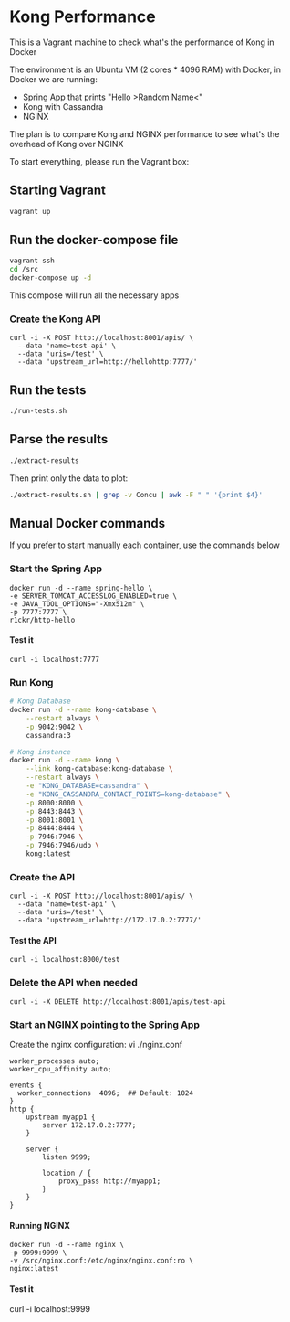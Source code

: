 # Kong Performance
This is a Vagrant machine to check what's the performance of Kong in Docker

The environment is an Ubuntu VM (2 cores * 4096 RAM) with Docker, in Docker we are running:
- Spring App that prints "Hello >Random Name<"
- Kong with Cassandra
- NGINX

The plan is to compare Kong and NGINX performance to see what's the overhead of Kong over NGINX

To start everything, please run the Vagrant box:

## Starting Vagrant
```bash
vagrant up
```

## Run the docker-compose file
```bash
vagrant ssh
cd /src
docker-compose up -d
```
This compose will run all the necessary apps

### Create the Kong API
```
curl -i -X POST http://localhost:8001/apis/ \
  --data 'name=test-api' \
  --data 'uris=/test' \
  --data 'upstream_url=http://hellohttp:7777/'
```

## Run the tests
```bash
./run-tests.sh
```

## Parse the results
```bash
./extract-results
```
Then print only the data to plot:
```bash
./extract-results.sh | grep -v Concu | awk -F " " '{print $4}'
```

## Manual Docker commands
If you prefer to start manually each container, use the commands below

### Start the Spring App
```
docker run -d --name spring-hello \
-e SERVER_TOMCAT_ACCESSLOG_ENABLED=true \
-e JAVA_TOOL_OPTIONS="-Xmx512m" \
-p 7777:7777 \
r1ckr/http-hello
```
#### Test it
```
curl -i localhost:7777
```

### Run Kong
```bash
# Kong Database
docker run -d --name kong-database \
    --restart always \
    -p 9042:9042 \
    cassandra:3

# Kong instance
docker run -d --name kong \
    --link kong-database:kong-database \
    --restart always \
    -e "KONG_DATABASE=cassandra" \
    -e "KONG_CASSANDRA_CONTACT_POINTS=kong-database" \
    -p 8000:8000 \
    -p 8443:8443 \
    -p 8001:8001 \
    -p 8444:8444 \
    -p 7946:7946 \
    -p 7946:7946/udp \
    kong:latest
```
### Create the API
```
curl -i -X POST http://localhost:8001/apis/ \
  --data 'name=test-api' \
  --data 'uris=/test' \
  --data 'upstream_url=http://172.17.0.2:7777/'
```
#### Test the API
```
curl -i localhost:8000/test
```
### Delete the API when needed
```
curl -i -X DELETE http://localhost:8001/apis/test-api
```


### Start an NGINX pointing to the Spring App
Create the nginx configuration: 
vi ./nginx.conf
```
worker_processes auto;
worker_cpu_affinity auto;

events {
  worker_connections  4096;  ## Default: 1024
}
http {
    upstream myapp1 {
        server 172.17.0.2:7777;
    }

    server {
        listen 9999;

        location / {
            proxy_pass http://myapp1;
        }
    }
}
```
#### Running NGINX
```
docker run -d --name nginx \
-p 9999:9999 \
-v /src/nginx.conf:/etc/nginx/nginx.conf:ro \
nginx:latest
```
#### Test it
curl -i localhost:9999




